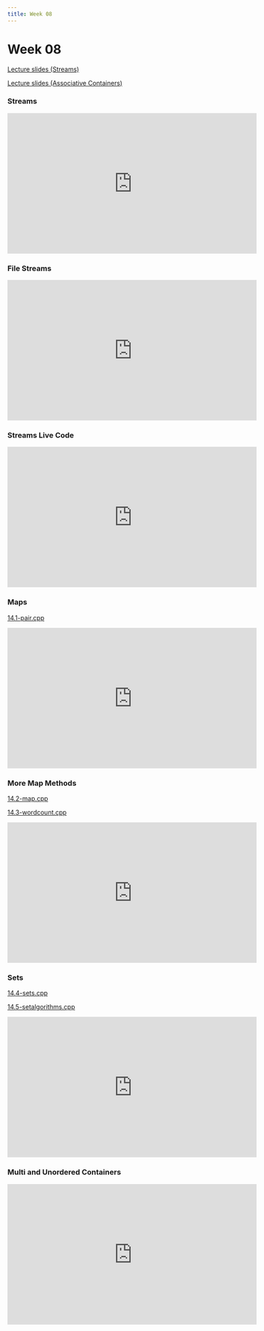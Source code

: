 ```yaml
---
title: Week 08
---
```


# Week 08

[Lecture slides (Streams)](https://docs.google.com/presentation/d/1DT9IzE5wPVPgoMBGoaz6pZGjzmb3KGh7MVwqf1cgIeQ/edit?usp=sharing)

[Lecture slides (Associative Containers)](https://docs.google.com/presentation/d/13G5Pn8-bwCkwb_tdOO6StJ4Ymj1ZEa4JVXrXWMO5MWQ/edit?usp=sharing)

### Streams

<div align="center">
<iframe width="560" height="315" src="https://www.youtube.com/embed/D0XRs89Qlbo" frameborder="0" allow="accelerometer; autoplay; clipboard-write; encrypted-media; gyroscope; picture-in-picture" allowfullscreen></iframe>
</div>

### File Streams

<div align="center">
<iframe width="560" height="315" src="https://www.youtube.com/embed/aYzebhu7Z3I" frameborder="0" allow="accelerometer; autoplay; clipboard-write; encrypted-media; gyroscope; picture-in-picture" allowfullscreen></iframe>
</div>

### Streams Live Code

<div align="center">
<iframe width="560" height="315" src="https://www.youtube.com/embed/FCn-kVEjcHg" frameborder="0" allow="accelerometer; autoplay; clipboard-write; encrypted-media; gyroscope; picture-in-picture" allowfullscreen></iframe>
</div>

### Maps

[14.1-pair.cpp](week08/14.1-pair.cpp)

<div align="center">
<iframe width="560" height="315" src="https://www.youtube.com/embed/Yf4gMobBqv0" frameborder="0" allow="accelerometer; autoplay; clipboard-write; encrypted-media; gyroscope; picture-in-picture" allowfullscreen></iframe>
</div>

### More Map Methods

[14.2-map.cpp](week08/14.2-map.cpp)

[14.3-wordcount.cpp](week08/14.3-wordcount.cpp)

<div align="center">
<iframe width="560" height="315" src="https://www.youtube.com/embed/r0IJFxb_Dfo" frameborder="0" allow="accelerometer; autoplay; clipboard-write; encrypted-media; gyroscope; picture-in-picture" allowfullscreen></iframe>
</div>

### Sets

[14.4-sets.cpp](week08/14.4-sets.cpp)

[14.5-setalgorithms.cpp](week08/14.5-setalgorithms.cpp)

<div align="center">
<iframe width="560" height="315" src="https://www.youtube.com/embed/RSoXQ-lEGiY" frameborder="0" allow="accelerometer; autoplay; clipboard-write; encrypted-media; gyroscope; picture-in-picture" allowfullscreen></iframe>
</div>

### Multi and Unordered Containers

<div align="center">
<iframe width="560" height="315" src="https://www.youtube.com/embed/rnFPSWwBw0k" frameborder="0" allow="accelerometer; autoplay; clipboard-write; encrypted-media; gyroscope; picture-in-picture" allowfullscreen></iframe>
</div>